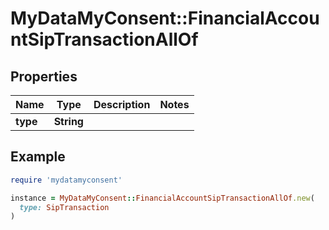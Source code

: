 # MyDataMyConsent::FinancialAccountSipTransactionAllOf

## Properties

| Name | Type | Description | Notes |
| ---- | ---- | ----------- | ----- |
| **type** | **String** |  |  |

## Example

```ruby
require 'mydatamyconsent'

instance = MyDataMyConsent::FinancialAccountSipTransactionAllOf.new(
  type: SipTransaction
)
```

